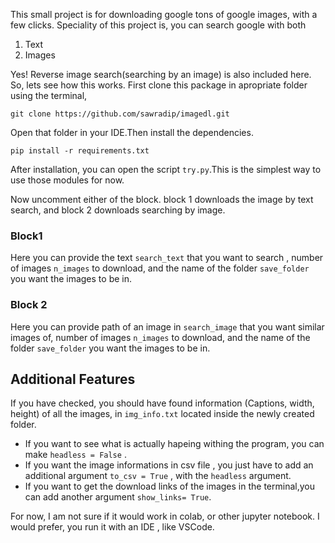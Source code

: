 This small project is for downloading google tons of google images, with a few clicks.
Speciality of this project is, you can search google with both
1. Text
2. Images

Yes! Reverse image search(searching by an image) is also included here. So, lets see how this works.
 First clone this package in apropriate folder using the terminal, 

 ```git clone https://github.com/sawradip/imagedl.git ```

Open that folder in your IDE.Then install the dependencies.

```pip install -r requirements.txt```

After installation, you can open the script `try.py`.This is the simplest way to use those modules for now.

Now uncomment either of the block.
block 1 downloads the image by text search, and block 2 downloads searching by image.

### Block1
Here you can provide the text `search_text` that you want to search , number of images `n_images` to download, and the name of the folder `save_folder` you want the images to be in.

### Block 2
Here you can provide path of an image in  `search_image` that you want similar images of, number of images `n_images` to download, and the name of the folder `save_folder` you want the images to be in.

## Additional Features

If you have checked, you should have found information (Captions, width, height) of all the images, in `img_info.txt` located inside the newly created folder.
* If you want to see what is actually hapeing withing the program, you can make `headless = False` .  
* If you want the image informations in csv file , you just have to add an additional argument `to_csv = True` , with the `headless` argument.
* If you want to get the download links of the images in the terminal,you can add another argument `show_links= True`.

For now, I am not sure if it would work in colab, or other jupyter notebook. I would  prefer, you run it with an IDE , like VSCode.












